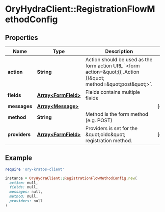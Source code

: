 # OryHydraClient::RegistrationFlowMethodConfig

## Properties

| Name | Type | Description | Notes |
| ---- | ---- | ----------- | ----- |
| **action** | **String** | Action should be used as the form action URL &#x60;&lt;form action&#x3D;\&quot;{{ .Action }}\&quot; method&#x3D;\&quot;post\&quot;&gt;&#x60;. |  |
| **fields** | [**Array&lt;FormField&gt;**](FormField.md) | Fields contains multiple fields |  |
| **messages** | [**Array&lt;Message&gt;**](Message.md) |  | [optional] |
| **method** | **String** | Method is the form method (e.g. POST) |  |
| **providers** | [**Array&lt;FormField&gt;**](FormField.md) | Providers is set for the \&quot;oidc\&quot; registration method. | [optional] |

## Example

```ruby
require 'ory-kratos-client'

instance = OryHydraClient::RegistrationFlowMethodConfig.new(
  action: null,
  fields: null,
  messages: null,
  method: null,
  providers: null
)
```


